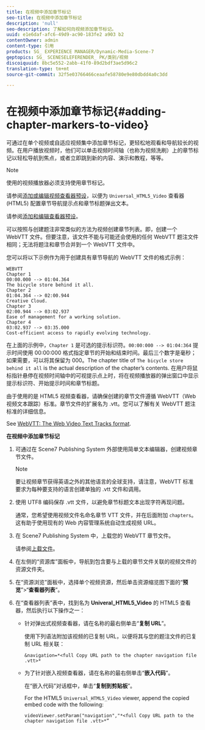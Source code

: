 ```yaml
---
title: 在视频中添加章节标记
seo-title: 在视频中添加章节标记
description: 'null'
seo-description: 了解如何向视频添加章节标记。
uuid: e1e6daf-afc6-49d9-ac90-183fe2 a903 b2
contentOwner: admin
content-type: 引用
products: SG_ EXPERIENCE MANAGER/Dynamic-Media-Scene-7
geptopics: SG_ SCENESELEFERENDER_ PK/类别/视频
discoiquuid: 8bc5e552-2abb-41f0-89d2bdf3ae5d96c2
translation-type: tm+mt
source-git-commit: 32f5e03766466ceaafe58780e9e80dbdd4a0c3dd

---
```



# 在视频中添加章节标记{#adding-chapter-markers-to-video}

可通过在单个视频或自适应视频集中添加章节标记，更轻松地观看和导航较长的视频。在用户播放视频时，他们可以单击视频时间轴（也称为视频洗刷）上的章节标记以轻松导航到焦点，或者立即跳到新的内容、演示和教程，等等。

>[!NOTE]
>
>使用的视频播放器必须支持使用章节标记。

请参阅[添加或编辑视频查看器预设](previewing-videos-video-viewer.md#adding_or_editing_a_video_viewer_preset)，以便为 `Universal_HTML5_Video` 查看器 (HTML5) 配置章节导航提示点和章节标题弹出文本。

请参阅[添加和编辑查看器预设](application-setup.md#adding_and_editing_viewer_presets)。

可以按照与创建题注非常类似的方法为视频创建章节列表。即，创建一个 WebVTT 文件。但要注意，该文件不能与可能还会使用的任何 WebVTT 题注文件相同；无法将题注和章节合并到一个 WebVTT 文件中。

您可以将以下示例作为用于创建具有章节导航的 WebVTT 文件的格式示例：

```as3
WEBVTT 
Chapter 1 
00:00.000 --> 01:04.364 
The bicycle store behind it all. 
Chapter 2 
01:04.364 --> 02:00.944 
Creative Cloud. 
Chapter 3 
02:00.944 --> 03:02.937 
Ease of management for a working solution. 
Chapter 4 
03:02.937 --> 03:35.000 
Cost-efficient access to rapidly evolving technology.
```

在上面的示例中，`Chapter 1` 是可选的提示标识符。`00:00:000 --> 01:04:364` 提示时间使用 00:00:000 格式指定章节的开始和结束时间。最后三个数字是毫秒；如果需要，可以将其保留为 000。The chapter title of `The bicycle store behind it all` is the actual description of the chapter’s contents. 在用户将鼠标指针悬停在视频时间轴中的可视提示点上时，将在视频播放器的弹出窗口中显示提示标识符、开始提示时间和章节标题。

由于使用的是 HTML5 视频查看器，请确保创建的章节文件遵循 WebVTT（Web 视频文本跟踪）标准。章节文件的扩展名为 .vtt。您可以了解有关 WebVTT 题注标准的详细信息。

See [WebVTT: The Web Video Text Tracks format](https://dev.w3.org/html5/webvtt/).

**在视频中添加章节标记**

1. 可通过在 Scene7 Publishing System 外部使用简单文本编辑器，创建视频章节文件。

   >[!NOTE]
   >
   >要让视频章节获得英语之外的其他语言的全球支持，请注意，WebVTT 标准要求为每种要支持的语言创建单独的 .vtt 文件和调用。

1. 使用 UTF8 编码保存 .vtt 文件，以避免章节标题文本出现字符再现问题。

   通常，您希望使用视频文件名命名章节 VTT 文件，并在后面附加 `chapters`。这有助于使用现有的 Web 内容管理系统自动生成视频 URL。

1. 在 Scene7 Publishing System 中，上载您的 WebVTT 章节文件。

   请参阅[上载文件](uploading-files.md#uploading_files)。

1. 在左侧的“资源库”面板中，导航到包含要与上载的章节文件关联的视频文件的资源文件夹。
1. 在“资源浏览”面板中，选择单个视频资源，然后单击资源缩览图下面的“**预览**”&gt;“**查看器列表**”。
1. 在“查看器列表”表中，找到名为 **Univeral_HTML5_Video** 的 HTML5 查看器，然后执行以下操作之一：

   * 针对弹出式视频查看器，请在名称的最右侧单击“**复制 URL**”。

      使用下列语法附加该视频的已复制 URL，以便将其与您的题注文件的已复制 URL 相关联：

      `&navigation=*<full Copy URL path to the chapter navigation file .vtt>*`

   * 为了针对嵌入视频查看器，请在名称的最右侧单击“**嵌入代码**”。

      在“嵌入代码”对话框中，单击“**复制到剪贴板**”。

      For the HTML5 `Universal_HTML5_Video` viewer, append the copied embed code with the following:

      `videoViewer.setParam("navigation","*<full Copy URL path to the chapter navigation file .vtt>*”`

